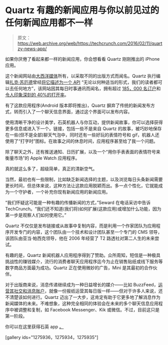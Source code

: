 # Quartz 有趣的新闻应用与你以前见过的任何新闻应用都不一样 

> 原文：<https://web.archive.org/web/https://techcrunch.com/2016/02/11/quartzy-news-app/>

如果你厌倦了看起来都一样的新闻应用，你会想看看 Quartz 刚刚推出的 iPhone 应用。

这个新闻网站由[大西洋媒体](https://web.archive.org/web/20230130100805/http://www.atlanticmedia.com/)所有，以采取不同的出版方式而闻名。Quartz 执行编辑[扎克·苏厄德](https://web.archive.org/web/20230130100805/https://twitter.com/zseward)曾经[将它描述为一个 API](https://web.archive.org/web/20230130100805/http://www.niemanlab.org/2015/05/quartz-is-an-api-the-path-ahead-for-the-business-site-thats-reshaping-digital-news/) “无论以何种适当的形式，我们的读者都可以去任何地方”，该网站因其每日时事通讯而闻名，拥有超过 [185，000 名订户](https://web.archive.org/web/20230130100805/https://twitter.com/abigailedge/status/641981462133260288)和[令人印象深刻的 40%的打开率](https://web.archive.org/web/20230130100805/http://blog.qz.com/post/74330392496/the-quartz-daily-brief-50000-strong)。

有了这款应用程序(Android 版本即将推出)，Quartz 摒弃了传统的新闻发布方式，转而引入了一个聊天信息界面，通过这个界面可以发布内容。

使用清晰干净的设计美学，石英机器人与你互动，提供新闻故事，你可以选择获得更多信息或进入下一个。链接，包括一些不是来自 Quartz 的故事，被巧妙地保存在一些(但不是全部)聊天气泡中，同时还有一些好玩的表情符号和 gif，机器人还使用了“打字时”图标。在故事之间的休息时间，应用程序甚至给了我一个问题。

除了聊天之外，还有推送通知、日历扩展，以及一个“用你手表表面的表情符号来衡量市场”的 Apple Watch 应用程序。

真的就这么多了，超级简单，真正的清新空气。

当然，最初也有一些限制，比如缺乏新闻选择的主题，以及浏览每日头条新闻需要更长时间，但总体来说，这种方法让这款应用脱颖而出。多一点个性化，它就能成为一个守护者，一个补充你现有新闻应用的新闻应用。

“我们怀疑这可能是一种有趣的传播新闻的方式，”Seward 在电话采访中告诉 TechCrunch。“我们还不知道(我们将)如何扩展(这款应用)或增加什么功能，因为第一步是观察人们如何使用它。”

Quartz 不仅仅是发布链接或从故事中复制内容，而是利用一个作家团队为应用程序开发专门的内容，这个团队由一个技术和设计团队甚至一个专门的 CMS 领导，该团队由亚当·帕西克领导，他在 2006 年经营了 T2 路透社对第二人生的未来尝试。

有趣的是，Quartz 新闻机器人应用程序得到了赞助。众所周知，短信是一种极具挑战性的赚钱媒介，流行的消费者聊天应用程序迄今为止在销售贴纸或线下服务等数字商品方面最为成功。Quartz 正在使用微妙的广告，Mini 是其最初的合作伙伴。

对于出版商来说，消息传递继续成为一种日益增长的媒介——比如 BuzzFeed，[运营其社交和消息账户](https://web.archive.org/web/20230130100805/https://www.journalism.co.uk/news/distributed-news-how-buzzfeed-curates-stories-for-social-platforms/s2/a609312/)，就像一份报纸运营其每日版一样——但对于许多人来说，还不清楚该如何进行。Quartz 迈出了一大步，这肯定有助于它更多地了解消息作为新闻媒体的未来。不难想象，这种完全相同的体验会在未来的多个聊天信息应用程序中被调整和复制，如 Facebook Messenger、Kik 或微信。不过，目前这只是第一阶段。

你可以在这里获得石英 app [。](https://web.archive.org/web/20230130100805/https://itunes.apple.com/us/app/quartz-news-in-a-whole-new-way/id1076683233)

[gallery ids="1275936，1275934，1275935"]